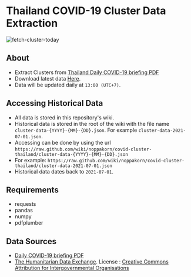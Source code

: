 # Thailand COVID-19 Cluster Data Extraction
![fetch-cluster-today](https://github.com/noppakorn/covid-cluster-thailand/actions/workflows/fetch-cluster-today.yml/badge.svg)
## About
- Extract Clusters from [Thailand Daily COVID-19 briefing PDF](https://www.thaigov.go.th/news/contents/details/29299)
- Download latest data [Here](https://raw.github.com/wiki/noppakorn/covid-cluster-thailand/cluster-data.json).
- Data will be updated daily at `13:00 (UTC+7)`.
## Accessing Historical Data
- All data is stored in this repository's wiki.
- Historical data is stored in the root of the wiki with the file name `cluster-data-{YYYY}-{MM}-{DD}.json`. For example `cluster-data-2021-07-01.json`.
- Accessing can be done by using the url `https://raw.github.com/wiki/noppakorn/covid-cluster-thailand/cluster-data-{YYYY}-{MM}-{DD}.json`
- For example: `https://raw.github.com/wiki/noppakorn/covid-cluster-thailand/cluster-data-2021-07-01.json`
- Historical data dates back to `2021-07-01`.
## Requirements
- requests
- pandas
- numpy
- pdfplumber
## Data Sources
- [Daily COVID-19 briefing PDF](https://www.thaigov.go.th/news/contents/details/29299)
- [The Humanitarian Data Exchange](https://data.humdata.org/dataset/thailand-administrative-boundaries).
  License : [Creative Commons Attribution for Intergovernmental Organisations](https://data.humdata.org/about/license)
